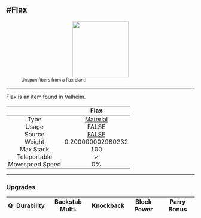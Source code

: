 <meta property="og:title" content="Flax - MoreValheim" /><meta property="og:type" content="website" /><meta property="og:image" content="/assets/flax.png" /><meta property="og:description" content="Flax is an item found in Valheim." /><meta name="theme-color" content="#546D78"><meta name="twitter:card" content="summary_large_image">
#Flax
-------------
<style>img {width:20px;}.tb {width:150px;display: block;margin-left: auto;margin-right: auto;}</style>

<style>.md-typeset table:not([class]) th:not([align]) {min-width:unset!important;}</style>
<style>td{padding:0em 0.3em!important;text-align:center!important;border-left:.05rem solid var(--md-default-fg-color--lightest)}</style>

<style>th{padding:0.1em 0.3em!important;text-align:center!important;font-weight:bold}</style>

<style>pre{text-align:right!important}</style>
<style>table tr td:first-child {border-left: 0;};</style>

<figure><img src="/assets/flax.png" class="tb" /><figcaption><small>Unspun fibers from a flax plant.</small></figcaption></figure>

-------------

Flax is an item found in Valheim.

|        | Flax              |
| ----------- | ------------------------------------ |
| Type | [Material](../../types/material)
| Usage | FALSE<br>
| Source | [FALSE](../../items/false)
| Weight | 0.200000002980232 |
| Max Stack | 100 |
| Teleportable | ✓
| Movespeed Speed | 0%


-------------

### Upgrades
| Q | Durability | Backstab Multi. | Knockback | Block Power | Parry Bonus
| - | - | - | - | - | - 
